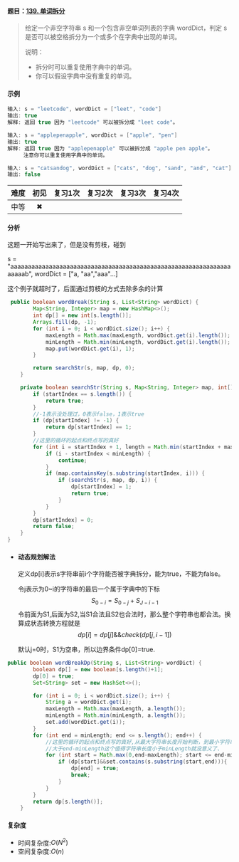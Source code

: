 #### 题目：[139. 单词拆分](https://leetcode-cn.com/problems/word-break/)

> 给定一个非空字符串 s 和一个包含非空单词列表的字典 wordDict，判定 s 是否可以被空格拆分为一个或多个在字典中出现的单词。
>
> 说明：
>
> - 拆分时可以重复使用字典中的单词。
> - 你可以假设字典中没有重复的单词。

#### 示例

```java
输入: s = "leetcode", wordDict = ["leet", "code"]
输出: true
解释: 返回 true 因为 "leetcode" 可以被拆分成 "leet code"。
```

```java
输入: s = "applepenapple", wordDict = ["apple", "pen"]
输出: true
解释: 返回 true 因为 "applepenapple" 可以被拆分成 "apple pen apple"。
     注意你可以重复使用字典中的单词。
```

```java
输入: s = "catsandog", wordDict = ["cats", "dog", "sand", "and", "cat"]
输出: false
```



| 难度 | 初见 | 复习1次 | 复习2次 | 复习3次 | 复习4次 |
| :--: | :--: | :-----: | :-----: | :-----: | :-----: |
| 中等 |  ✖   |         |         |         |         |

#### 分析

这题一开始写出来了，但是没有剪枝，碰到

 s = "aaaaaaaaaaaaaaaaaaaaaaaaaaaaaaaaaaaaaaaaaaaaaaaaaaaaaaaaaaaaaaaaaaaab", wordDict = ["a, "aa","aaa"...]

这个例子就超时了，后面通过剪枝的方式去除多余的计算

```java
 public boolean wordBreak(String s, List<String> wordDict) {
        Map<String, Integer> map = new HashMap<>();
        int dp[] = new int[s.length()];
        Arrays.fill(dp, -1);
        for (int i = 0; i < wordDict.size(); i++) {
            maxLength = Math.max(maxLength, wordDict.get(i).length());
            minLength = Math.min(minLength, wordDict.get(i).length());
            map.put(wordDict.get(i), 1);
        }

        return searchStr(s, map, dp, 0);
    }

    private boolean searchStr(String s, Map<String, Integer> map, int[] dp, int startIndex) {
        if (startIndex == s.length()) {
            return true;
        }
        //-1表示没处理过，0表示false，1表示true
        if (dp[startIndex] != -1) {
            return dp[startIndex] == 1;
        }
		//这里的循环的起点和终点写的真好
        for (int i = startIndex + 1, length = Math.min(startIndex + maxLength, s.length()); i <= length; i++) {
            if (i - startIndex < minLength) {
                continue;
            }
            if (map.containsKey(s.substring(startIndex, i))) {
                if (searchStr(s, map, dp, i)) {
                    dp[startIndex] = 1;
                    return true;
                }
            }
        }
        dp[startIndex] = 0;
        return false;
    }
}

```

- #### 动态规划解法

  定义dp[i]表示s字符串前i个字符能否被字典拆分，能为true，不能为false。

  令j表示为0~i的字符串的最后一个属于字典中的下标
  $$
  S_{0-i} = S_{0-j}+S_{J-i-1}
  $$
  令前面为S1,后面为S2,当S1合法且S2也合法时，那么整个字符串也都合法。换算成状态转换方程就是
  $$
  dp[i] = dp[j]\&\&check(dp[j,i-1])
  $$
  

  默认j=0时，S1为空串，所以边界条件dp[0]=true.

```java
public boolean wordBreakDp(String s, List<String> wordDict) {
        boolean dp[] = new boolean[s.length()+1];
        dp[0] = true;
        Set<String> set = new HashSet<>();

        for (int i = 0; i < wordDict.size(); i++) {
            String a = wordDict.get(i);
            maxLength = Math.max(maxLength, a.length());
            minLength = Math.min(minLength, a.length());
            set.add(wordDict.get(i));
        }
        for (int end = minLength; end <= s.length(); end++) {
            //这里的循环的起点和终点写的真好,从最大字符串长度开始判断，到最小字符串长度结束
            //大于end-minLength这个值得字符串长度小于minLength就没意义了、
            for (int start = Math.max(0,end-maxLength); start <= end-minLength; start++) {
                if (dp[start]&&set.contains(s.substring(start,end))){
                    dp[end] = true;
                    break;
                }
            }
        }
        return dp[s.length()];
    }
```



#### 复杂度

- 时间复杂度:$O(N^2)$
- 空间复杂度:$O(n)$

